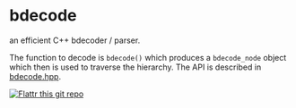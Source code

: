 # bdecode

an efficient C++ bdecoder / parser.

The function to decode is `bdecode()` which produces a `bdecode_node` object
which then is used to traverse the hierarchy. The API is described in
[bdecode.hpp](https://github.com/arvidn/bdecode/blob/master/bdecode.hpp).

[![Flattr this git repo](http://api.flattr.com/button/flattr-badge-large.png)](https://flattr.com/submit/auto?user_id=hydri&url=https://github.com/arvidn/bdecode&title=bdecode&language=&tags=github&category=software)

